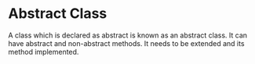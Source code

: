 # Abstract Class

A class which is declared as abstract is known as an abstract class. It can have abstract and non-abstract methods. It needs to be extended and its method implemented. 
